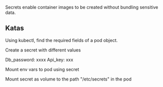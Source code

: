 Secrets enable container images to be created without bundling sensitive data.

## Katas

Using kubectl, find the required fields of a pod object.

Create a secret with different values 
  
Db_password: xxxx
Api_key: xxx

Mount env vars to pod using secret 

Mount secret as volume to the path "/etc/secrets" in the pod  

